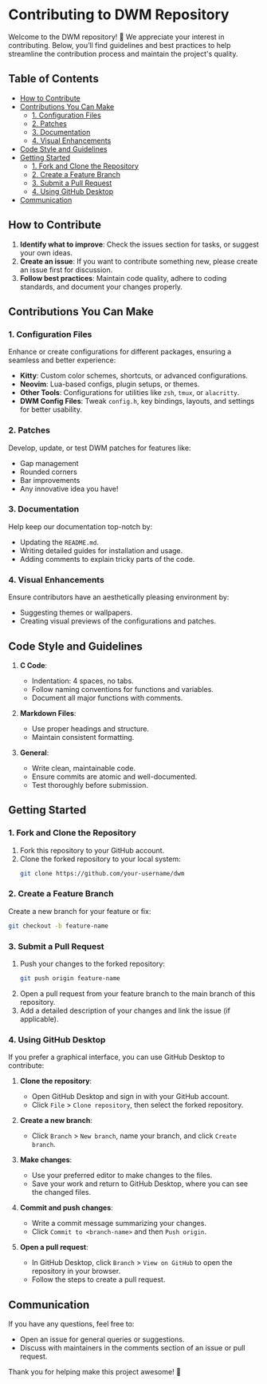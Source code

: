 # Contributing to DWM Repository

Welcome to the DWM repository! 🎉 We appreciate your interest in contributing. Below, you’ll find guidelines and best practices to help streamline the contribution process and maintain the project's quality.

## Table of Contents
- [How to Contribute](#how-to-contribute)
- [Contributions You Can Make](#contributions-you-can-make)
  - [1. Configuration Files](#1-configuration-files)
  - [2. Patches](#2-patches)
  - [3. Documentation](#3-documentation)
  - [4. Visual Enhancements](#4-visual-enhancements)
- [Code Style and Guidelines](#code-style-and-guidelines)
- [Getting Started](#getting-started)
  - [1. Fork and Clone the Repository](#1-fork-and-clone-the-repository)
  - [2. Create a Feature Branch](#2-create-a-feature-branch)
  - [3. Submit a Pull Request](#3-submit-a-pull-request)
  - [4. Using GitHub Desktop](#4-using-github-desktop)
- [Communication](#communication)

## How to Contribute
1. **Identify what to improve**: Check the issues section for tasks, or suggest your own ideas.
2. **Create an issue**: If you want to contribute something new, please create an issue first for discussion.
3. **Follow best practices**: Maintain code quality, adhere to coding standards, and document your changes properly.

## Contributions You Can Make

### 1. Configuration Files
Enhance or create configurations for different packages, ensuring a seamless and better experience:
- **Kitty**: Custom color schemes, shortcuts, or advanced configurations.
- **Neovim**: Lua-based configs, plugin setups, or themes.
- **Other Tools**: Configurations for utilities like `zsh`, `tmux`, or `alacritty`.
- **DWM Config Files**: Tweak `config.h`, key bindings, layouts, and settings for better usability.

### 2. Patches
Develop, update, or test DWM patches for features like:
- Gap management
- Rounded corners
- Bar improvements
- Any innovative idea you have!

### 3. Documentation
Help keep our documentation top-notch by:
- Updating the `README.md`.
- Writing detailed guides for installation and usage.
- Adding comments to explain tricky parts of the code.

### 4. Visual Enhancements
Ensure contributors have an aesthetically pleasing environment by:
- Suggesting themes or wallpapers.
- Creating visual previews of the configurations and patches.

## Code Style and Guidelines
1. **C Code**:
   - Indentation: 4 spaces, no tabs.
   - Follow naming conventions for functions and variables.
   - Document all major functions with comments.

2. **Markdown Files**:
   - Use proper headings and structure.
   - Maintain consistent formatting.

3. **General**:
   - Write clean, maintainable code.
   - Ensure commits are atomic and well-documented.
   - Test thoroughly before submission.

## Getting Started

### 1. Fork and Clone the Repository
1. Fork this repository to your GitHub account.
2. Clone the forked repository to your local system:
   ```bash
   git clone https://github.com/your-username/dwm
   ```

### 2. Create a Feature Branch
Create a new branch for your feature or fix:
```bash
git checkout -b feature-name
```

### 3. Submit a Pull Request
1. Push your changes to the forked repository:
   ```bash
   git push origin feature-name
   ```
2. Open a pull request from your feature branch to the main branch of this repository.
3. Add a detailed description of your changes and link the issue (if applicable).

### 4. Using GitHub Desktop
If you prefer a graphical interface, you can use GitHub Desktop to contribute:
1. **Clone the repository**:
   - Open GitHub Desktop and sign in with your GitHub account.
   - Click `File` > `Clone repository`, then select the forked repository.

2. **Create a new branch**:
   - Click `Branch` > `New branch`, name your branch, and click `Create branch`.

3. **Make changes**:
   - Use your preferred editor to make changes to the files.
   - Save your work and return to GitHub Desktop, where you can see the changed files.

4. **Commit and push changes**:
   - Write a commit message summarizing your changes.
   - Click `Commit to <branch-name>` and then `Push origin`.

5. **Open a pull request**:
   - In GitHub Desktop, click `Branch` > `View on GitHub` to open the repository in your browser.
   - Follow the steps to create a pull request.

## Communication
If you have any questions, feel free to:
- Open an issue for general queries or suggestions.
- Discuss with maintainers in the comments section of an issue or pull request.

Thank you for helping make this project awesome! 💖

